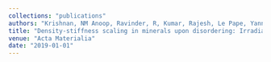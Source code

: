 ```yaml
---
collections: "publications"
authors: "Krishnan, NM Anoop, Ravinder, R, Kumar, Rajesh, Le Pape, Yann, Sant, Gaurav, and  Bauchy, Mathieu"
title: "Density-stiffness scaling in minerals upon disordering: Irradiation vs. vitrification"
venue: "Acta Materialia"
date: "2019-01-01"
---
```

